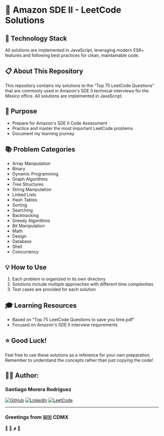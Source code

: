 # 🚀 Amazon SDE II - LeetCode Solutions

## 🔧 Technology Stack
All solutions are implemented in JavaScript, leveraging modern ES6+ features and following best practices for clean, maintainable code.

## 📋 About This Repository
This repository contains my solutions to the "Top 75 LeetCode Questions" that are commonly used in Amazon's SDE II technical interviews for the Mexico office. All solutions are implemented in JavaScript.

## 🎯 Purpose
- Prepare for Amazon's SDE II Code Assessment
- Practice and master the most important LeetCode problems
- Document my learning journey

## 📚 Problem Categories
- Array Manipulation
- Binary
- Dynamic Programming
- Graph Algorithms
- Tree Structures
- String Manipulation
- Linked Lists
- Hash Tables
- Sorting
- Searching
- Backtracking
- Greedy Algorithms
- Bit Manipulation
- Math
- Design
- Database
- Shell
- Concurrency

## 💡 How to Use
1. Each problem is organized in its own directory
2. Solutions include multiple approaches with different time complexities
3. Test cases are provided for each solution

## 🎓 Learning Resources
- Based on "Top 75 LeetCode Questions to save you time.pdf"
- Focused on Amazon's SDE II interview requirements

## ⭐ Good Luck!
Feel free to use these solutions as a reference for your own preparation. Remember to understand the concepts rather than just copying the code!

## 👨‍💻 Author:

### Santiago Morera Rodríguez

[![GitHub](https://img.shields.io/badge/GitHub-SantiProgrammer-black?style=for-the-badge&logo=github)](https://github.com/SantiProgrammer)
[![LinkedIn](https://img.shields.io/badge/LinkedIn-SantiProgrammer-blue?style=for-the-badge&logo=linkedin)](https://www.linkedin.com/in/santi-iztli/)
[![LeetCode](https://img.shields.io/badge/LeetCode-SantiProgrammer-orange?style=for-the-badge&logo=leetcode)](https://leetcode.com/u/santi-iztli/)

---

### Greetings from 🇲🇽 CDMX
🌵 🌮 🌶️ 🥑


